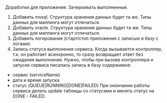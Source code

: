 Доработки для приложения.
Зачеркивать выполненные.

1. Добавить mssql. Структура хранения данных будет та же. Типы данных для маппинга могут отличаться.
2. Добавить oracle. Структура хранения данных будет та же. Типы данных для маппинга могут отличаться.
3. Добавить логирование (старт/стоп приложения с записью в базу с логами).
4. Запись статуса выплонения сервиса. Когда вызывается контроллер, т.к. он работает асинхронно, то сразу возвращает ответ без ожидания выполнения. Нужно, чтобы при вызове контроллера и запуске сервиса писалась запись в базу содержимое:
- сервис (serviceName)
- дата и время запуска
- статус (QUEUE|RUNNING|DONE|FAILED)
При окончании работы сервиса делать update таблицы со статусами и менять статус на DONE - FAILED.